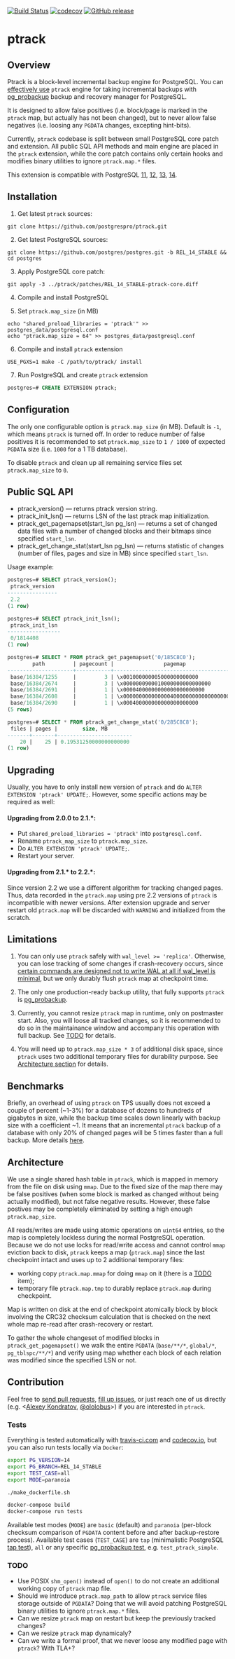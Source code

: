 [![Build Status](https://travis-ci.com/postgrespro/ptrack.svg?branch=master)](https://travis-ci.com/postgrespro/ptrack)
[![codecov](https://codecov.io/gh/postgrespro/ptrack/branch/master/graph/badge.svg)](https://codecov.io/gh/postgrespro/ptrack)
[![GitHub release](https://img.shields.io/github/v/release/postgrespro/ptrack?include_prereleases)](https://github.com/postgrespro/ptrack/releases/latest)

# ptrack

## Overview

Ptrack is a block-level incremental backup engine for PostgreSQL. You can [effectively use](https://postgrespro.github.io/pg_probackup/#pbk-setting-up-ptrack-backups) `ptrack` engine for taking incremental backups with [pg_probackup](https://github.com/postgrespro/pg_probackup) backup and recovery manager for PostgreSQL.

It is designed to allow false positives (i.e. block/page is marked in the `ptrack` map, but actually has not been changed), but to never allow false negatives (i.e. loosing any `PGDATA` changes, excepting hint-bits).

Currently, `ptrack` codebase is split between small PostgreSQL core patch and extension. All public SQL API methods and main engine are placed in the `ptrack` extension, while the core patch contains only certain hooks and modifies binary utilities to ignore `ptrack.map.*` files.

This extension is compatible with PostgreSQL [11](https://github.com/postgrespro/ptrack/blob/master/patches/REL_11_STABLE-ptrack-core.diff), [12](https://github.com/postgrespro/ptrack/blob/master/patches/REL_12_STABLE-ptrack-core.diff), [13](https://github.com/postgrespro/ptrack/blob/master/patches/REL_13_STABLE-ptrack-core.diff), [14](https://github.com/postgrespro/ptrack/blob/master/patches/REL_14_STABLE-ptrack-core.diff).

## Installation

1) Get latest `ptrack` sources:

```shell
git clone https://github.com/postgrespro/ptrack.git
```

2) Get latest PostgreSQL sources:

```shell
git clone https://github.com/postgres/postgres.git -b REL_14_STABLE && cd postgres
```

3) Apply PostgreSQL core patch:

```shell
git apply -3 ../ptrack/patches/REL_14_STABLE-ptrack-core.diff
```

4) Compile and install PostgreSQL

5) Set `ptrack.map_size` (in MB)

```shell
echo "shared_preload_libraries = 'ptrack'" >> postgres_data/postgresql.conf
echo "ptrack.map_size = 64" >> postgres_data/postgresql.conf
```

6) Compile and install `ptrack` extension

```shell
USE_PGXS=1 make -C /path/to/ptrack/ install
```

7) Run PostgreSQL and create `ptrack` extension

```sql
postgres=# CREATE EXTENSION ptrack;
```

## Configuration

The only one configurable option is `ptrack.map_size` (in MB). Default is `-1`, which means `ptrack` is turned off. In order to reduce number of false positives it is recommended to set `ptrack.map_size` to `1 / 1000` of expected `PGDATA` size (i.e. `1000` for a 1 TB database).

To disable `ptrack` and clean up all remaining service files set `ptrack.map_size` to `0`.

## Public SQL API

 * ptrack_version() — returns ptrack version string.
 * ptrack_init_lsn() — returns LSN of the last ptrack map initialization.
 * ptrack_get_pagemapset(start_lsn pg_lsn) — returns a set of changed data files with a number of changed blocks and their bitmaps since specified `start_lsn`.
 * ptrack_get_change_stat(start_lsn pg_lsn) — returns statistic of changes (number of files, pages and size in MB) since specified `start_lsn`.

Usage example:

```sql
postgres=# SELECT ptrack_version();
 ptrack_version 
----------------
 2.2
(1 row)

postgres=# SELECT ptrack_init_lsn();
 ptrack_init_lsn 
-----------------
 0/1814408
(1 row)

postgres=# SELECT * FROM ptrack_get_pagemapset('0/185C8C0');
        path         | pagecount |                pagemap                 
---------------------+-----------+----------------------------------------
 base/16384/1255     |         3 | \x001000000005000000000000
 base/16384/2674     |         3 | \x0000000900010000000000000000
 base/16384/2691     |         1 | \x00004000000000000000000000
 base/16384/2608     |         1 | \x000000000000000400000000000000000000
 base/16384/2690     |         1 | \x000400000000000000000000
(5 rows)

postgres=# SELECT * FROM ptrack_get_change_stat('0/285C8C8');
 files | pages |        size, MB        
-------+-------+------------------------
    20 |    25 | 0.19531250000000000000
(1 row)
```

## Upgrading

Usually, you have to only install new version of `ptrack` and do `ALTER EXTENSION 'ptrack' UPDATE;`. However, some specific actions may be required as well:

#### Upgrading from 2.0.0 to 2.1.*:

* Put `shared_preload_libraries = 'ptrack'` into `postgresql.conf`.
* Rename `ptrack_map_size` to `ptrack.map_size`.
* Do `ALTER EXTENSION 'ptrack' UPDATE;`.
* Restart your server.

#### Upgrading from 2.1.* to 2.2.*:

Since version 2.2 we use a different algorithm for tracking changed pages. Thus, data recorded in the `ptrack.map` using pre 2.2 versions of `ptrack` is incompatible with newer versions. After extension upgrade and server restart old `ptrack.map` will be discarded with `WARNING` and initialized from the scratch.

## Limitations

1. You can only use `ptrack` safely with `wal_level >= 'replica'`. Otherwise, you can lose tracking of some changes if crash-recovery occurs, since [certain commands are designed not to write WAL at all if wal_level is minimal](https://www.postgresql.org/docs/12/populate.html#POPULATE-PITR), but we only durably flush `ptrack` map at checkpoint time.

2. The only one production-ready backup utility, that fully supports `ptrack` is [pg_probackup](https://github.com/postgrespro/pg_probackup).

3. Currently, you cannot resize `ptrack` map in runtime, only on postmaster start. Also, you will loose all tracked changes, so it is recommended to do so in the maintainance window and accompany this operation with full backup. See [TODO](#TODO) for details.

4. You will need up to `ptrack.map_size * 3` of additional disk space, since `ptrack` uses two additional temporary files for durability purpose. See [Architecture section](#Architecture) for details.

## Benchmarks

Briefly, an overhead of using `ptrack` on TPS usually does not exceed a couple of percent (~1-3%) for a database of dozens to hundreds of gigabytes in size, while the backup time scales down linearly with backup size with a coefficient ~1. It means that an incremental `ptrack` backup of a database with only 20% of changed pages will be 5 times faster than a full backup. More details [here](benchmarks).

## Architecture

We use a single shared hash table in `ptrack`, which is mapped in memory from the file on disk using `mmap`. Due to the fixed size of the map there may be false positives (when some block is marked as changed without being actually modified), but not false negative results. However, these false postives may be completely eliminated by setting a high enough `ptrack.map_size`.

All reads/writes are made using atomic operations on `uint64` entries, so the map is completely lockless during the normal PostgreSQL operation. Because we do not use locks for read/write access and cannot control `mmap` eviction back to disk, `ptrack` keeps a map (`ptrack.map`) since the last checkpoint intact and uses up to 2 additional temporary files:

* working copy `ptrack.map.mmap` for doing `mmap` on it (there is a [TODO](#TODO) item);
* temporary file `ptrack.map.tmp` to durably replace `ptrack.map` during checkpoint.

Map is written on disk at the end of checkpoint atomically block by block involving the CRC32 checksum calculation that is checked on the next whole map re-read after crash-recovery or restart.

To gather the whole changeset of modified blocks in `ptrack_get_pagemapset()` we walk the entire `PGDATA` (`base/**/*`, `global/*`, `pg_tblspc/**/*`) and verify using map whether each block of each relation was modified since the specified LSN or not.

## Contribution

Feel free to [send pull requests](https://github.com/postgrespro/ptrack/compare), [fill up issues](https://github.com/postgrespro/ptrack/issues/new), or just reach one of us directly (e.g. <[Alexey Kondratov](mailto:a.kondratov@postgrespro.ru?subject=[GitHub]%20Ptrack), [@ololobus](https://github.com/ololobus)>) if you are interested in `ptrack`.

### Tests

Everything is tested automatically with [travis-ci.com](https://travis-ci.com/postgrespro/ptrack) and [codecov.io](https://codecov.io/gh/postgrespro/ptrack), but you can also run tests locally via `Docker`:

```sh
export PG_VERSION=14
export PG_BRANCH=REL_14_STABLE
export TEST_CASE=all
export MODE=paranoia

./make_dockerfile.sh

docker-compose build
docker-compose run tests
```

Available test modes (`MODE`) are `basic` (default) and `paranoia` (per-block checksum comparison of `PGDATA` content before and after backup-restore process). Available test cases (`TEST_CASE`) are `tap` (minimalistic PostgreSQL [tap test](https://github.com/postgrespro/ptrack/blob/master/t/001_basic.pl)), `all` or any specific [pg_probackup test](https://github.com/postgrespro/pg_probackup/blob/master/tests/ptrack.py), e.g. `test_ptrack_simple`.

### TODO

* Use POSIX `shm_open()` instead of `open()` to do not create an additional working copy of `ptrack` map file.
* Should we introduce `ptrack.map_path` to allow `ptrack` service files storage outside of `PGDATA`? Doing that we will avoid patching PostgreSQL binary utilities to ignore `ptrack.map.*` files.
* Can we resize `ptrack` map on restart but keep the previously tracked changes?
* Can we resize `ptrack` map dynamicaly?
* Can we write a formal proof, that we never loose any modified page with `ptrack`? With TLA+?
